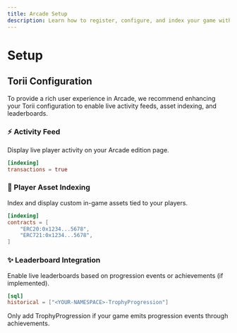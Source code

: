 ```yaml
---
title: Arcade Setup
description: Learn how to register, configure, and index your game with Arcade, including metadata management, edition publishing, and Torii integration.
---
```


# Setup

## Torii Configuration

To provide a rich user experience in Arcade, we recommend enhancing your Torii configuration to enable live activity feeds, asset indexing, and leaderboards.

### ⚡️ Activity Feed

Display live player activity on your Arcade edition page.

```toml
[indexing]
transactions = true
```

### 💄 Player Asset Indexing

Index and display custom in-game assets tied to your players.

```toml
[indexing]
contracts = [
    "ERC20:0x1234...5678",
    "ERC721:0x1234...5678",
]
```

### ✨ Leaderboard Integration

Enable live leaderboards based on progression events or achievements (if implemented).

```toml
[sql]
historical = ["<YOUR-NAMESPACE>-TrophyProgression"]
```

Only add TrophyProgression if your game emits progression events through achievements.
